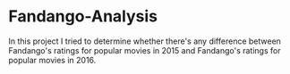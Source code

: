 # Fandango-Analysis
In this project I tried to determine whether there's any difference between Fandango's ratings for popular movies in 2015 and Fandango's ratings for popular movies in 2016.
